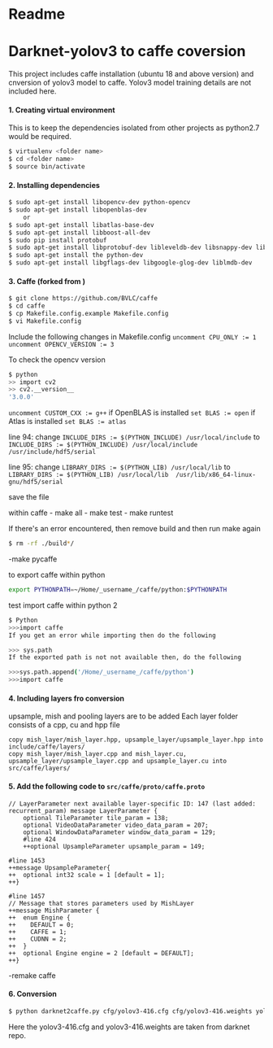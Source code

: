 # Readme

# Darknet-yolov3 to caffe coversion
This project includes caffe installation (ubuntu 18 and above version) and cnversion of yolov3 model to caffe. Yolov3 model training details are not included here. 

#### 1. Creating virtual environment
This is to keep the dependencies isolated from other projects as python2.7 would be required.

```sh
$ virtualenv <folder name>
$ cd <folder name>
$ source bin/activate
```
#### 2. Installing dependencies
```sh
$ sudo apt-get install libopencv-dev python-opencv
$ sudo apt-get install libopenblas-dev
	or 
$ sudo apt-get install libatlas-base-dev
$ sudo apt-get install libboost-all-dev
$ sudo pip install protobuf
$ sudo apt-get install libprotobuf-dev libleveldb-dev libsnappy-dev libopencv-dev libhdf5-serial-dev protobuf-compiler 
$ sudo apt-get install the python-dev
$ sudo apt-get install libgflags-dev libgoogle-glog-dev liblmdb-dev 
```
#### 3. Caffe (forked from )
```sh
$ git clone https://github.com/BVLC/caffe
$ cd caffe
$ cp Makefile.config.example Makefile.config
$ vi Makefile.config 
```
Include the following changes in Makefile.config
    `uncomment CPU_ONLY := 1`
	`uncomment OPENCV_VERSION := 3`

To check the opencv version
```sh
$ python
>> import cv2
>> cv2.__version__
'3.0.0'
```
`uncomment CUSTOM_CXX := g++`
if OpenBLAS is installed
`set BLAS := open`
if Atlas is installed
`set BLAS := atlas`

line 94: change
`INCLUDE_DIRS := $(PYTHON_INCLUDE) /usr/local/include` to `INCLUDE_DIRS := $(PYTHON_INCLUDE) /usr/local/include /usr/include/hdf5/serial`

line 95: change
`LIBRARY_DIRS := $(PYTHON_LIB) /usr/local/lib` to `LIBRARY_DIRS := $(PYTHON_LIB) /usr/local/lib  /usr/lib/x86_64-linux-gnu/hdf5/serial`

save the file

within caffe
	- make all
	- make test
	- make runtest

If there's an error encountered, then remove build and then run make again
```sh
$ rm -rf ./build*/
```
-make pycaffe

to export caffe within python
```sh
export PYTHONPATH=~/Home/_username_/caffe/python:$PYTHONPATH
```
test import caffe within python 2
```sh
$ Python
>>>import caffe
If you get an error while importing then do the following

>>> sys.path
If the exported path is not not available then, do the following

>>>sys.path.append('/Home/_username_/caffe/python')
>>>import caffe
```
#### 4. Including layers fro conversion
upsample, mish and pooling layers are to be added
Each layer folder consists of a cpp, cu and hpp file

    copy mish_layer/mish_layer.hpp, upsample_layer/upsample_layer.hpp into include/caffe/layers/
    copy mish_layer/mish_layer.cpp and mish_layer.cu, upsample_layer/upsample_layer.cpp and upsample_layer.cu into src/caffe/layers/
 
 #### 5. Add the following code to `src/caffe/proto/caffe.proto`
    // LayerParameter next available layer-specific ID: 147 (last added: recurrent_param) message LayerParameter {
        optional TileParameter tile_param = 138;
        optional VideoDataParameter video_data_param = 207;
        optional WindowDataParameter window_data_param = 129;
        #line 424
        ++optional UpsampleParameter upsample_param = 149; 
    
    #line 1453    
    ++message UpsampleParameter{
    ++  optional int32 scale = 1 [default = 1];
    ++}
    
    #line 1457
    // Message that stores parameters used by MishLayer
    ++message MishParameter {
    ++  enum Engine {
    ++    DEFAULT = 0;
    ++    CAFFE = 1;
    ++    CUDNN = 2;
    ++  }
    ++  optional Engine engine = 2 [default = DEFAULT];
    ++}

-remake caffe
#### 6. Conversion

```sh
$ python darknet2caffe.py cfg/yolov3-416.cfg cfg/yolov3-416.weights yolov3-416.prototxt yolov3-416.caffemodel
```
Here the yolov3-416.cfg and yolov3-416.weights are taken from darknet repo.
